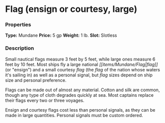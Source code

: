 ﻿---
Title: "Flag (ensign or courtesy, large)"
Type: "Mundane"
Price: "5 gp"
Weight: "1 lb."
Slot: "Slotless"
Description: |
  "Small nautical flags measure 3 feet by 5 feet, while large ones measure 6 feet by 10 feet. Most ships fly a large national flag (or "ensign") and a small courtesy flag (the flag of the nation whose waters it's sailing in) as well as a personal signal, but flag sizes depend on ship size and personal preference.
  Flags can be made out of almost any material. Cotton and silk are common, though any type of cloth degrades quickly at sea. Most captains replace their flags every two or three voyages.
  Ensign and courtesy flags cost less than personal signals, as they can be made in large quantities. Personal signals must be custom ordered."
Sources: "['Pirates of the Inner Sea']"
---

# Flag (ensign or courtesy, large)

### Properties

**Type:** Mundane **Price:** 5 gp **Weight:** 1 lb. **Slot:** Slotless

### Description

Small nautical flags measure 3 feet by 5 feet, while large ones measure 6 feet by 10 feet. Most ships fly a large national _[[items/Mundane/Flag|flag]]_ (or "ensign") and a small courtesy _flag_ (the _flag_ of the nation whose waters it's sailing in) as well as a personal signal, but _flag_ sizes depend on ship size and personal preference.

Flags can be made out of almost any material. Cotton and silk are common, though any type of cloth degrades quickly at sea. Most captains replace their flags every two or three voyages.

Ensign and courtesy flags cost less than personal signals, as they can be made in large quantities. Personal signals must be custom ordered.

